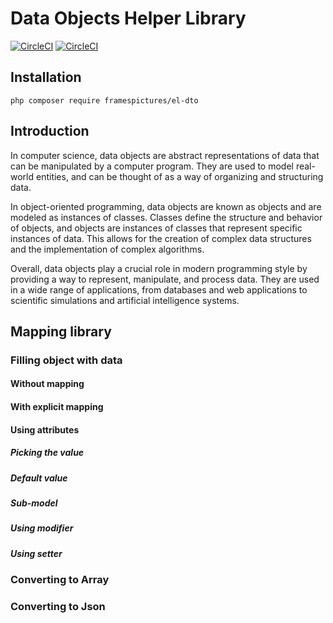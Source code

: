 # Data Objects Helper Library

[![CircleCI](https://dl.circleci.com/status-badge/img/gh/FramesNPictures/el-dto/tree/master.svg?style=svg)](https://dl.circleci.com/status-badge/redirect/gh/FramesNPictures/el-dto/tree/master)
[![CircleCI](https://dl.circleci.com/status-badge/img/gh/FramesNPictures/el-dto/tree/develop.svg?style=svg)](https://dl.circleci.com/status-badge/redirect/gh/FramesNPictures/el-dto/tree/develop)

## Installation

```
php composer require framespictures/el-dto
```

## Introduction

In computer science, data objects are abstract representations of data that can be manipulated by a computer program.
They are used to model real-world entities, and can be thought of as a way of organizing and structuring data.

In object-oriented programming, data objects are known as objects and are modeled as instances of classes. Classes
define the structure and behavior of objects, and objects are instances of classes that represent specific instances of
data. This allows for the creation of complex data structures and the implementation of complex algorithms.

Overall, data objects play a crucial role in modern programming style by providing a way to represent, manipulate,
and process data. They are used in a wide range of applications, from databases and web applications to scientific
simulations and artificial intelligence systems.

## Mapping library

### Filling object with data

#### Without mapping

#### With explicit mapping

#### Using attributes

##### Picking the value

##### Default value

##### Sub-model

##### Using modifier

##### Using setter

### Converting to Array

### Converting to Json

